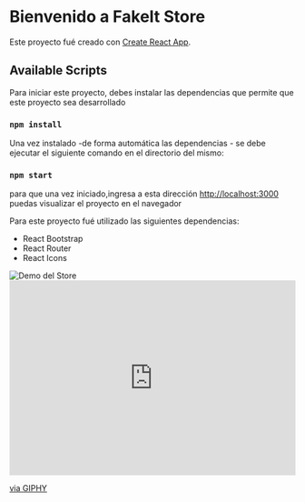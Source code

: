 # Bienvenido a FakeIt Store

Este proyecto fué creado con [Create React App](https://github.com/facebook/create-react-app).

## Available Scripts

Para iniciar este proyecto, debes instalar las dependencias que permite que este proyecto sea desarrollado

### `npm install`

Una vez instalado -de forma automática las dependencias - se debe ejecutar el siguiente comando en el directorio del mismo:

### `npm start`

para que una vez iniciado,ingresa a esta dirección
[http://localhost:3000](http://localhost:3000) puedas visualizar el proyecto en el navegador

Para este proyecto fué utilizado las siguientes dependencias:

* React Bootstrap 
* React Router
* React Icons

<img src="public/img/showStore.gif" alt="Demo del Store">

<div style="width:100%;height:0;padding-bottom:68%;position:relative;"><iframe src="https://giphy.com/embed/OPetODaXY0A09VUIcW" width="100%" height="100%" style="position:absolute" frameBorder="0" class="giphy-embed" allowFullScreen></iframe></div><p><a href="https://giphy.com/gifs/OPetODaXY0A09VUIcW">via GIPHY</a></p>
